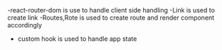 -react-router-dom is use to handle client side handling
-Link is used to create link
-Routes,Rote is used to create route and render component accordingly

- custom hook is used to handle app state
